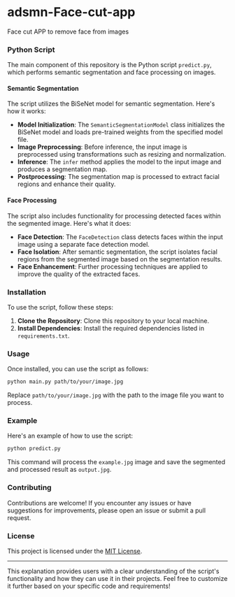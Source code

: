 # adsmn-Face-cut-app
Face cut APP to remove face from images

### Python Script

The main component of this repository is the Python script `predict.py`, which performs semantic segmentation and face processing on images.

#### Semantic Segmentation

The script utilizes the BiSeNet model for semantic segmentation. Here's how it works:

- **Model Initialization**: The `SemanticSegmentationModel` class initializes the BiSeNet model and loads pre-trained weights from the specified model file.
- **Image Preprocessing**: Before inference, the input image is preprocessed using transformations such as resizing and normalization.
- **Inference**: The `infer` method applies the model to the input image and produces a segmentation map.
- **Postprocessing**: The segmentation map is processed to extract facial regions and enhance their quality.

#### Face Processing

The script also includes functionality for processing detected faces within the segmented image. Here's what it does:

- **Face Detection**: The `FaceDetection` class detects faces within the input image using a separate face detection model.
- **Face Isolation**: After semantic segmentation, the script isolates facial regions from the segmented image based on the segmentation results.
- **Face Enhancement**: Further processing techniques are applied to improve the quality of the extracted faces.

### Installation

To use the script, follow these steps:

1. **Clone the Repository**: Clone this repository to your local machine.
2. **Install Dependencies**: Install the required dependencies listed in `requirements.txt`.

### Usage

Once installed, you can use the script as follows:

```bash
python main.py path/to/your/image.jpg
```

Replace `path/to/your/image.jpg` with the path to the image file you want to process.

### Example

Here's an example of how to use the script:

```bash
python predict.py 
```

This command will process the `example.jpg` image and save the segmented and processed result as `output.jpg`.

### Contributing

Contributions are welcome! If you encounter any issues or have suggestions for improvements, please open an issue or submit a pull request.

### License

This project is licensed under the [MIT License](LICENSE).

---

This explanation provides users with a clear understanding of the script's functionality and how they can use it in their projects. Feel free to customize it further based on your specific code and requirements!
